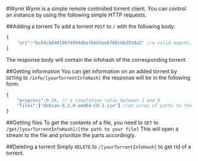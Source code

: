 #Wyrm
Wyrm is a simple remote controlled torrent client.
You can control an instance by using the following simple HTTP requests.

##Adding a torrent
To add a torrent `POST` to `/` with the following body:
```js
{
    "uri":"bc84cb84010074094dba7bb55eebf68c6b3934a2" //a valid magnet, link to a torrent file or infohash
}
```
The response body will contain the infohash of the corresponding torrent.

##Getting information
You can get information on an added torrent by `GET`ing to
`/info/[yourTorrentInfoHash]` the response will be in the following form:
```js
{
    "progress":0.16, // a completion ratio between 1 and 0
    "files":["debian-8.2.0-amd64-CD-1.iso"] //an array of paths to the files
}
```

##Getting files
To get the contents of a file, you need to `GET` to
`/get/[yourTorrentInfoHash]/[the path to your file]`
This will open a stream to the file and prioritize the parts accordingly.

##Deleting a torrent
Simply `DELETE` to `/[yourTorrentInfoHash]` to get rid of a torrent.
